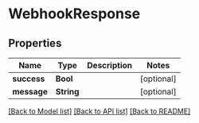 # WebhookResponse

## Properties
Name | Type | Description | Notes
------------ | ------------- | ------------- | -------------
**success** | **Bool** |  | [optional]
**message** | **String** |  | [optional]

[[Back to Model list]](../README.md#documentation-for-models) [[Back to API list]](../README.md#documentation-for-api-endpoints) [[Back to README]](../README.md)
